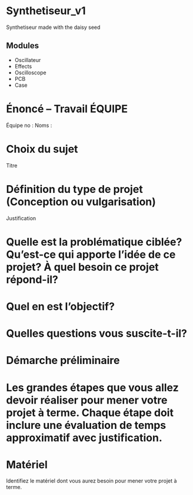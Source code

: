 # Synthetiseur_v1
Synthetiseur made with the daisy seed
## Modules
- Oscillateur
- Effects
- Oscilloscope
- PCB
- Case

# Énoncé – Travail ÉQUIPE
Équipe no : Noms :
# Choix du sujet
Titre

# Définition du type de projet (Conception ou vulgarisation)
Justification

# Quelle est la problématique ciblée? Qu’est-ce qui apporte l’idée de ce projet? À quel besoin ce projet répond-il?

# Quel en est l’objectif?
# Quelles questions vous suscite-t-il?
# Démarche préliminaire
# Les grandes étapes que vous allez devoir réaliser pour mener votre projet à terme. Chaque étape doit inclure une évaluation de temps approximatif avec justification.

# Matériel
Identifiez le matériel dont vous aurez besoin pour mener votre projet à terme.
